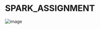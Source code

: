 # SPARK_ASSIGNMENT

![image](https://github.com/owais-ash/SPARK_ASSIGNMENT/assets/158836234/2d57a8bc-e798-4295-b705-4a5c5276b634)
